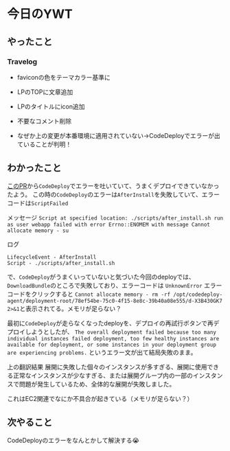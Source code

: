 # 今日のYWT

## やったこと

### Travelog

- faviconの色をテーマカラー基準に
- LPのTOPに文章追加
- LPのタイトルにicon追加
- 不要なコメント削除

- なぜか上の変更が本番環境に適用されていない→CodeDeployでエラーが出ていることが判明！

## わかったこと

[このPR](https://github.com/tonkat-prtq/travelog/pull/107)から`CodeDeploy`でエラーを吐いていて、うまくデプロイできていなかったよう。
この時の`CodeDeploy`のエラーは`AfterInstall`を失敗していて、エラーコードは`ScriptFailed`

メッセージ
`Script at specified location: ./scripts/after_install.sh run as user webapp failed with error Errno::ENOMEM with message Cannot allocate memory - su`

ログ

```linux
LifecycleEvent - AfterInstall
Script - ./scripts/after_install.sh
```

で、`CodeDeploy`がうまくいっていないと気づいた今回のdeployでは、`DownloadBundle`のところで失敗しており、エラーコードは `UnknownError`
エラーコードをクリックすると `Cannot allocate memory - rm -rf /opt/codedeploy-agent/deployment-root/78ef54be-75c0-4f15-8e8c-39b40a08e555/d-X3B430GK7 2>&1`と表示されてる。メモリが足らない？

最初に`CodeDeploy`が走らなくなったdeployを、デプロイの再試行ボタンで再デプロイしようとしたが、
`The overall deployment failed because too many individual instances failed deployment, too few healthy instances are available for deployment, or some instances in your deployment group are experiencing problems.`
というエラー文が出て結局失敗のまま。

上の翻訳結果
展開に失敗した個々のインスタンスが多すぎる、展開に使用できる正常なインスタンスが少なすぎる、または展開グループ内の一部のインスタンスで問題が発生しているため、全体的な展開が失敗しました。

これはEC2関連でなにか不具合が起きている（メモリが足らない？）

## 次やること

CodeDeployのエラーをなんとかして解決する😭
